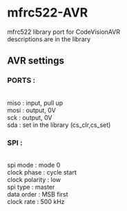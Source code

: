 # mfrc522-AVR
mfrc522 library port for CodeVisionAVR\
descriptions are in the library

## AVR settings

### PORTS :
\
miso : input, pull up\
mosi : output, 0V\
sck : output, 0V\
sda : set in the library (cs_clr,cs_set)

### SPI :
\
spi mode : mode 0\
clock phase : cycle start\
clock polarity : low\
spi type : master\
data order : MSB first\
clock rate : 500 kHz
